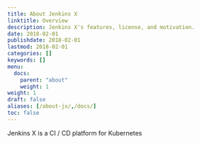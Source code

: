 ```yaml
---
title: About Jenkins X
linktitle: Overview
description: Jenkins X's features, license, and motivation.
date: 2018-02-01
publishdate: 2018-02-01
lastmod: 2018-02-01
categories: []
keywords: []
menu:
  docs:
    parent: "about"
    weight: 1
weight: 1
draft: false
aliases: [/about-jx/,/docs/]
toc: false
---
```


Jenkins X is a CI / CD platform for Kubernetes
